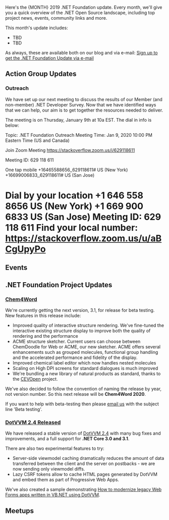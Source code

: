 Here's the {MONTH} 2019 .NET Foundation update. Every month, we'll give you a quick overview of the .NET Open Source landscape, including top project news, events, community links and more.

This month's update includes:

* TBD
* TBD

As always, these are available both on our blog and via e-mail: [Sign up to get the .NET Foundation Update via e-mail](http://eepurl.com/dhL_qb)

## Action Group Updates

### Outreach
We have set up our next meeting to discuss the results of our Member (and non-member) .NET Developer Survey. Now that we have identified ways that we can help, our aim is to get together the resources needed to deliver. 

The meeting is on Thursday, January 9th at 10a EST. The dial in info is below:

Topic: .NET Foundation Outreach Meeting
Time: Jan 9, 2020 10:00 PM Eastern Time (US and Canada)

Join Zoom Meeting
https://stackoverflow.zoom.us/j/629118611

Meeting ID: 629 118 611

One tap mobile
+16465588656,,629118611# US (New York)
+16699006833,,629118611# US (San Jose)

Dial by your location
        +1 646 558 8656 US (New York)
        +1 669 900 6833 US (San Jose)
Meeting ID: 629 118 611
Find your local number: https://stackoverflow.zoom.us/u/aBCgUpyPo
=======

## Events

## .NET Foundation Project Updates

### [Chem4Word](https://www.chem4word.co.uk/)

We're currently getting the next version, 3.1, for release for beta testing.  New features in this release include:

- Improved quality of interactive structure rendering.  We've fine-tuned the interactive existing structure display to improve both the quality of rendering and the performance
- ACME structure sketcher.  Current users can choose between ChemDoodle for Web or ACME, our new sketcher.  ACME offers several enhancements such as grouped molecules, functional group handling and the accelerated performance and fidelity of the display.
- Improved chemical label editor which now handles nested molecules
- Scaling on High DPI screens for standard dialogues is much improved
- We're bundling a new library of natural products as standard, thanks to the [CEVOpen](https://github.com/petermr/CEVOpen) project.

We've also decided to follow the convention of naming the release by year, not version number.  So this next release will be **Chem4Word 2020**.

If you want to help with beta-testing then please [email us](mailto:info@chem4word.co.uk) with the subject line 'Beta testing'.

### [DotVVM 2.4 Released](https://www.dotvvm.com/blog/66/Released-DotVVM-2-4)

We have released a stable version of [DotVVM 2.4](https://github.com/riganti/dotvvm) with many bug fixes and improvements, and a full support for **.NET Core 3.0 and 3.1**.

There are also two experimental features to try:

* Server-side viewmodel caching dramatically reduces the amount of data transferred between the client and the server on postbacks - we are now sending only viewmodel diffs.
* Lazy CSRF tokens allow to cache HTML pages generated by DotVVM and embed them as part of Progressive Web Apps.

We've also created a sample demonstrating [How to modernize legacy Web Forms apps written in VB.NET using DotVVM](https://github.com/riganti/dotvvm-samples-webforms-migration-vbnet).


## Meetups

